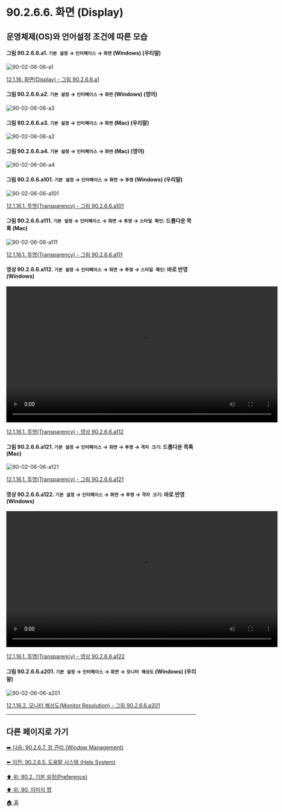 # 90.2.6.6. 화면 (Display)
## 운영체제(OS)와 언어설정 조건에 따른 모습

<a id="90-02-06-06-a1"></a>

#### 그림 90.2.6.6.a1. `기본 설정` → `인터페이스` → `화면` (Windows) (우리말)
![90-02-06-06-a1](https://github.com/wonder13662/gimp/assets/15767104/64f0d884-eaad-41c1-895b-95854c2040d3)

[12.1.16. 화면(Display) - 그림 90.2.6.6.a1](./12-01-16-00-display.md#90-02-06-06-a1)

<a id="90-02-06-06-a2"></a>

#### 그림 90.2.6.6.a2. `기본 설정` → `인터페이스` → `화면` (Windows) (영어)
![90-02-06-06-a3](https://github.com/wonder13662/gimp/assets/15767104/5fbca82d-42f7-4b52-bb42-4abe3196f6c2)

<a id="90-02-06-06-a3"></a>

#### 그림 90.2.6.6.a3. `기본 설정` → `인터페이스` → `화면` (Mac) (우리말)
![90-02-06-06-a2](https://github.com/wonder13662/gimp/assets/15767104/9df833a7-684c-459a-ab28-41af286fba70)

<a id="90-02-06-06-a4"></a>

#### 그림 90.2.6.6.a4. `기본 설정` → `인터페이스` → `화면` (Mac) (영어)
![90-02-06-06-a4](https://github.com/wonder13662/gimp/assets/15767104/57b85efd-47f6-47bc-83f2-50a322e6f447)

<a id="90-02-06-06-a101"></a>

#### 그림 90.2.6.6.a101. `기본 설정` → `인터페이스` → `화면` → `투명` (Windows) (우리말)
![90-02-06-06-a101](https://github.com/wonder13662/gimp/assets/15767104/7a5be2e1-aecc-4d96-94c6-782f43ec6091)

[12.1.16.1. 투명(Transparency) - 그림 90.2.6.6.a101](./12-01-16-01-transparency.md#90-02-06-06-a101)

<a id="90-02-06-06-a111"></a>

#### 그림 90.2.6.6.a111. `기본 설정` → `인터페이스` → `화면` → `투명` → `스타일 확인`: 드롭다운 목록 (Mac)
![90-02-06-06-a111](https://github.com/wonder13662/gimp/assets/15767104/e1434dd6-9fc0-4c45-9afb-d5e6b591fcd3)

[12.1.16.1. 투명(Transparency) - 그림 90.2.6.6.a111](./12-01-16-01-transparency.md#90-02-06-06-a111)

<a id="90-02-06-06-a112"></a>

#### 영상 90.2.6.6.a112. `기본 설정` → `인터페이스` → `화면` → `투명` → `스타일 확인`: 바로 반영 (Windows)
<video controls="controls" width="720" src="https://github.com/wonder13662/gimp/assets/15767104/4530f87b-b7e0-4997-85ee-e47c4418a666"></video>

[12.1.16.1. 투명(Transparency) - 영상 90.2.6.6.a112](./12-01-16-01-transparency.md#90-02-06-06-a112)

<a id="90-02-06-06-a121"></a>

#### 그림 90.2.6.6.a121. `기본 설정` → `인터페이스` → `화면` → `투명` → `격자 크기`: 드롭다운 목록 (Mac)
![90-02-06-06-a121](https://github.com/wonder13662/gimp/assets/15767104/785f0094-1873-4473-a5ca-562b687b566d)

[12.1.16.1. 투명(Transparency) - 그림 90.2.6.6.a121](./12-01-16-01-transparency.md#90-02-06-06-a121)

<a id="90-02-06-06-a122"></a>

#### 영상 90.2.6.6.a122. `기본 설정` → `인터페이스` → `화면` → `투명` → `격자 크기`: 바로 반영 (Windows)
<video controls="controls" width="720" src="https://github.com/wonder13662/gimp/assets/15767104/52117af9-a783-4f0b-b0b9-435078b2d07b"></video>

[12.1.16.1. 투명(Transparency) - 영상 90.2.6.6.a122](./12-01-16-01-transparency.md#90-02-06-06-a122)

<a id="90-02-06-06-a201"></a>

#### 그림 90.2.6.6.a201. `기본 설정` → `인터페이스` → `화면` → `모니터 해상도` (Windows) (우리말)
![90-02-06-06-a201](https://github.com/wonder13662/gimp/assets/15767104/b3e80523-6d30-48bb-8087-c49094e844d4)

[12.1.16.2. 모니터 해상도(Monitor Resolution) - 그림 90.2.6.6.a201](./12-01-16-02-monitor_resolution.md#90-02-06-06-a201)

***

## 다른 페이지로 가기

[➡️ 다음: 90.2.6.7. 창 관리 (Window Management)](./90-02-06-07-window-management.md)

[⬅️ 이전: 90.2.6.5. 도움말 시스템 (Help System)](./90-02-06-05-help-system.md)

[⬆️ 위: 90.2. 기본 설정(Preference)](./90-02-00-preference.md)

[⬆️ 위: 90. 이미지 맵](./90-00-image-map.md)

[🏠 홈](./00-home.md)
